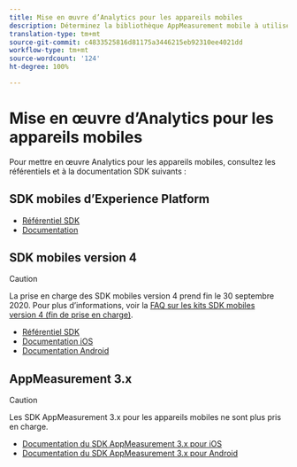 ```yaml
---
title: Mise en œuvre d’Analytics pour les appareils mobiles
description: Déterminez la bibliothèque AppMeasurement mobile à utiliser.
translation-type: tm+mt
source-git-commit: c4833525816d81175a3446215eb92310ee4021dd
workflow-type: tm+mt
source-wordcount: '124'
ht-degree: 100%

---
```



# Mise en œuvre d’Analytics pour les appareils mobiles

Pour mettre en œuvre Analytics pour les appareils mobiles, consultez les référentiels et à la documentation SDK suivants :

## SDK mobiles d’Experience Platform

* [Référentiel SDK](https://github.com/Adobe-Marketing-Cloud/aep-sdks-documentation)
* [Documentation](https://aep-sdks.gitbook.io/docs/)

## SDK mobiles version 4

>[!CAUTION]
>
>La prise en charge des SDK mobiles version 4 prend fin le 30 septembre 2020. Pour plus d’informations, voir la [FAQ sur les kits SDK mobiles version 4 (fin de prise en charge)](https://aep-sdks.gitbook.io/docs/version-4-sdk-end-of-support-faq).

* [Référentiel SDK](https://github.com/Adobe-Marketing-Cloud/mobile-services/tree/master/sdks)
* [Documentation iOS](https://docs.adobe.com/content/help/fr-FR/mobile-services/ios/overview.html)
* [Documentation Android](https://docs.adobe.com/content/help/fr-FR/mobile-services/android/overview.html)

## AppMeasurement 3.x

>[!CAUTION]
>
>Les SDK AppMeasurement 3.x pour les appareils mobiles ne sont plus pris en charge.

* [Documentation du SDK AppMeasurement 3.x pour iOS](../../assets/adobe_mobile_ios_3x.pdf)
* [Documentation du SDK AppMeasurement 3.x pour Android](../../assets/android_3x.pdf)
